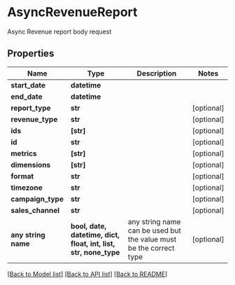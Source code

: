 # AsyncRevenueReport

Async Revenue report body request

## Properties
Name | Type | Description | Notes
------------ | ------------- | ------------- | -------------
**start_date** | **datetime** |  | 
**end_date** | **datetime** |  | 
**report_type** | **str** |  | [optional] 
**revenue_type** | **str** |  | [optional] 
**ids** | **[str]** |  | [optional] 
**id** | **str** |  | [optional] 
**metrics** | **[str]** |  | [optional] 
**dimensions** | **[str]** |  | [optional] 
**format** | **str** |  | [optional] 
**timezone** | **str** |  | [optional] 
**campaign_type** | **str** |  | [optional] 
**sales_channel** | **str** |  | [optional] 
**any string name** | **bool, date, datetime, dict, float, int, list, str, none_type** | any string name can be used but the value must be the correct type | [optional]

[[Back to Model list]](../README.md#documentation-for-models) [[Back to API list]](../README.md#documentation-for-api-endpoints) [[Back to README]](../README.md)


